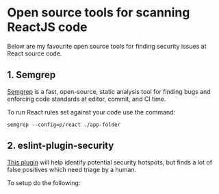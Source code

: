 # Open source tools for scanning ReactJS code

Below are my favourite open source tools for finding security issues at React source code.

## 1. Semgrep

[Semgrep](https://github.com/returntocorp/semgrep) is a fast, open-source, static analysis tool for finding bugs and enforcing code standards at editor, commit, and CI time.

To run React rules set against your code use the command:
```shell
semgrep --config=p/react ./app-folder
```

## 2. eslint-plugin-security
[This plugin](https://www.npmjs.com/package/eslint-plugin-security) will help identify potential security hotspots, but finds a lot of false positives which need triage by a human.

To setup do the following:
```shell
